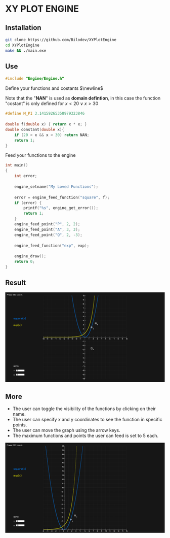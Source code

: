 # XY PLOT ENGINE

## Installation

```bash
git clone https://github.com/Bilodev/XYPlotEngine
cd XYPlotEngine
make && ./main.exe
```

## Use

```c
#include "Engine/Engine.h"
```

Define your functions and costants $\newline$


Note that the "**NAN**" is used as **domain defintion**, in this case the function "costant" is only defined for $x <20 \lor x > 30$

```c
#define M_PI 3.14159265358979323846

double f(double x) { return x * x; }
double constant(double x){
    if (20 < x && x < 30) return NAN;
    return 1;
}
```

Feed your functions to the engine

```c
int main()
{
    int error;

    engine_setname("My Loved Functions");

    error = engine_feed_function("square", f);
    if (error) {
        printf("%s", engine_get_error());
        return 1;
    }
    engine_feed_point("P", 2, 2);
    engine_feed_point("A", 3, 3);
    engine_feed_point("Q", 2, -3);

    engine_feed_function("exp", exp);

    engine_draw();
    return 0;
}
```

## Result

![Result](./img/image.png)

## More

- The user can toggle the visibility of the functions by clicking on their name.
- The user can specify x and y coordinates to see the function in specific points.
- The user can move the graph using the arrow keys.
- The maximum functions and points the user can feed is set to 5 each.

![Moved Result](./img/image2.png)
